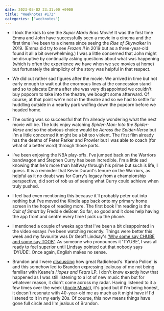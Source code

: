 ```yaml
---
date: 2023-05-02 23:31:00 +0900
title: "Weeknotes #172"
categories: ["weeknotes"]
---
```


- I took the kids to see the _Super Mario Bros Movie_! It was the first time Emma and John have successfully seen a movie in a cinema and the first time I've been to a cinema since seeing the _Rise of Skywalker_ in 2019. (Emma did try to see _Frozen II_ in 2019 but as a three-year-old found it all a bit overwhelming.) I was a little concerned that John might be disruptive by continually asking questions about what was happening (which is often the experience we have when we see movies at home) but fortunately the simplicity of the story was helpful in that respect.

- We did cut rather sad figures after the movie. We arrived in time but not early enough to wait out the enormous lines at the concession stand and so to placate Emma after she was very disappointed we couldn't buy popcorn to take into the theatre, we bought some afterward. Of course, at that point we're not _in_ the theatre and so we had to settle for huddling outside in a nearby park wolfing down the popcorn before we headed home.

- The outing was so successful that I'm already wondering what the next movie will be. The kids enjoy watching _Spider-Man: Into the Spider-Verse_ and so the obvious choice would be _Across the Spider-Verse_ but I'm a little concerned it might be a bit too violent. The first film already has the deaths of Peter Parker and Prowler but I was able to coach (for what of a better word) through those parts.

- I've been enjoying the NBA play-offs. I've jumped back on the Warriors bandwagon and Stephen Curry has been incredible. I'm a little sad knowing that he's more than halfway through his prime but such is life, I guess. It is a reminder that Kevin Durant's tenure on the Warriors, as helpful as it no doubt was for Curry's legacy from a championship perspective, did sort of rob us of seeing what Curry could achieve when truly pushed.

- I feel bad even mentioning this because it'll probably peter out into nothing but I've moved the Kindle app back onto my primary home screen in the hope of reading more. The first book I'm reading is the _Cult of Smart_ by Freddie deBoer. So far, so good and it does help having the app front and centre every time I pick up the phone.

- I mentioned a couple of weeks ago that I've been a bit disappointed in the video essays I've been watching recently. Things were better this week and my favourite was Dr Geoff Lindsay's ['Why some say CHUBE and some say TOOB'](https://youtu.be/RRs103ETh2Q). As someone who pronounces it 'TYUBE', I was all ready to feel superior until Lindsay pointed out that nobody says 'DYUDE'. Once again, English makes no sense.

- Brandon and I were [discussing](https://sangsara.net/2023/04/30/week-17-23/) how great Radiohead's 'Karma Police' is and this somehow led to Brandon expressing jealousy of me not being familiar with Keane's _Hopes and Fears_ LP. I don't know exactly how that happened as I was still listening to a lot of new music then but for whatever reason, it didn't come across my radar. Having listened to it a few times over the week ([Apple Music](https://music.apple.com/us/album/hopes-and-fears/1440737353)), it's good but if I'm being honest, it doesn't resonate with 40-year-old me as much as it might have if I'd listened to it in my early 20s. Of course, this now means things have gone full circle and I'm jealous of Brandon.
